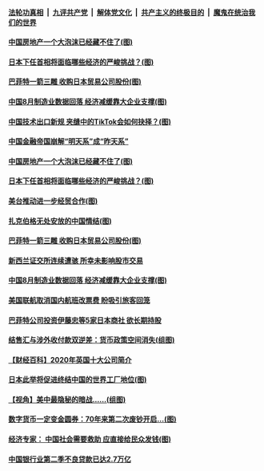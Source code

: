 ####  [法轮功真相](../../../../basic/blob/master/README.md?t=09012202) &nbsp;|&nbsp; [九评共产党](../../../../9ping.md/blob/master/README.md?t=09012202) &nbsp;|&nbsp; [解体党文化](../../../../jtdwh.md/blob/master/README.md?t=09012202)  &nbsp;|&nbsp; [共产主义的终极目的](../../../../gczydzjmd.md/blob/master/README.md?t=09012202) &nbsp;|&nbsp; [魔鬼在统治我们的世界](../../../../mgztzwmdsj.md/blob/master/README.md?t=09012202) 



#### [中国房地产一个大泡沫已经藏不住了(图)](../pages/p5/944753.md?t=09012202) 

#### [日本下任首相将面临哪些经济的严峻挑战？(图)](../pages/p5/944752.md?t=09012202) 

#### [巴菲特一箭三雕 收购日本贸易公司股份(图)](../pages/p5/944743.md?t=09012202) 

#### [中国8月制造业数据回落 经济减缓靠大企业支撑(图)](../pages/p5/944730.md?t=09012202) 

#### [中国技术出口新规 夹缝中的TikTok会如何抉择？(图)](../pages/p5/944830.md?t=09012202) 



#### [中国金融帝国崩解“明天系”成“昨天系”](../pages/p5/944771.md?t=09012202) 

#### [中国房地产一个大泡沫已经藏不住了(图)](../pages/p5/944753.md?t=09012202) 

#### [日本下任首相将面临哪些经济的严峻挑战？(图)](../pages/p5/944752.md?t=09012202) 

#### [美台推动进一步经贸合作(图)](../pages/p5/944764.md?t=09012202) 

#### [扎克伯格无处安放的中国情结(图)](../pages/p5/944762.md?t=09012202) 

#### [巴菲特一箭三雕 收购日本贸易公司股份(图)](../pages/p5/944743.md?t=09012202) 

#### [新西兰证交所连续遭骇 所幸未影响股市交易](../pages/p5/944732.md?t=09012202) 

#### [中国8月制造业数据回落 经济减缓靠大企业支撑(图)](../pages/p5/944730.md?t=09012202) 

#### [美国联航取消国内航班改票费 盼吸引旅客回笼](../pages/p5/944700.md?t=09012202) 

#### [巴菲特公司投资伊藤忠等5家日本商社 欲长期持股](../pages/p5/944697.md?t=09012202) 

#### [结售汇与涉外收付款双逆差：货币政策空间消失(组图)](../pages/p5/944685.md?t=09012202) 

#### [【财经百科】2020年英国十大公司简介](../pages/p5/944683.md?t=09012202) 

#### [日本此举将促进终结中国的世界工厂地位(图)](../pages/p5/944631.md?t=09012202) 

#### [【视角】美中最隐秘的暗战……(组图)](../pages/p5/944679.md?t=09012202) 

#### [数字货币一定变金圆券：70年来第二次废钞开启…(图)](../pages/p5/944674.md?t=09012202) 

#### [经济专家： 中国社会需要救助 应直接给民众发钱(图)](../pages/p5/944663.md?t=09012202) 

#### [中国银行业第二季不良贷款已达2.7万亿](../pages/p5/944659.md?t=09012202) 

